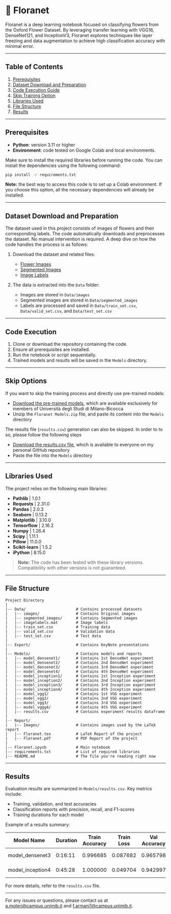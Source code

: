 # 🌸 Floranet


Floranet is a deep learning notebook focused on classifying flowers from the Oxford Flower Dataset. By leveraging 
transfer learning with VGG16, DenseNet121, and InceptionV3, Floranet explores techniques like layer freezing and data 
augmentation to achieve high classification accuracy with minimal error. 

---

## Table of Contents

1. [Prerequisites](#prerequisites)
2. [Dataset Download and Preparation](#dataset-download-and-preparation)
3. [Code Execution Guide](#code-execution-guide)
4. [Skip Training Option](#skip-training-option)
5. [Libraries Used](#libraries-used)
6. [File Structure](#file-structure)
7. [Results](#results)

---

## Prerequisites

- **Python**: version 3.11 or higher
- **Environment**: code tested on Google Colab and local environments.

Make sure to install the required libraries before running the code. You can install the dependencies using the following command:

```bash
pip install -r requirements.txt
```

**Note:** the best way to access this code is to set up a Colab environment. If you choose this option, all the 
necessary dependencies will already be installed.

---

## Dataset Download and Preparation

The dataset used in this project consists of images of flowers and their corresponding labels. The code automatically 
downloads and preprocesses the dataset. No manual intervention is required. A deep dive on how the code handles the
process is as follows:

1. Download the dataset and related files:
    - [Flower Images](https://www.robots.ox.ac.uk/~vgg/data/flowers/102/102flowers.tgz)
    - [Segmented Images](https://www.robots.ox.ac.uk/~vgg/data/flowers/102/102segmentations.tgz)
    - [Image Labels](https://www.robots.ox.ac.uk/~vgg/data/flowers/102/imagelabels.mat)

2. The data is extracted into the `Data` folder:
    - Images are stored in `Data/images`
    - Segmented images are stored in `Data/segmented_images`
    - Labels are processed and saved in `Data/train_set.csv`, `Data/valid_set.csv`, and `Data/test_set.csv`

---

## Code Execution

1. Clone or download the repository containing the code.
2. Ensure all prerequisites are installed.
3. Run the notebook or script sequentially.
4. Trained models and results will be saved in the `Models` directory.

---

## Skip Options

If you want to skip the training process and directly use pre-trained models:
- [Download the pre-trained models](https://drive.google.com/file/d/13Vy6ADjVWiDwFA8tuon6MI7cLiuunOfe/view?usp=share_link), 
which are available exclusively for members of Università degli Studi di Milano-Bicocca
- Unzip the `Floranet Models.zip` file, and paste its content into the `Models` directory

The results file (`results.csv`) generation can also be skipped. In order to to so, please follow the following steps

- [Download the results.csv file](https://github.com/andreamoleri/Floranet/blob/main/Models/results.csv), which is available
to everyone on my personal GitHub repository
- Paste the file into the `Models` directory
---

## Libraries Used

The project relies on the following main libraries:

- **Pathlib** | 1.0.1
- **Requests** | 2.31.0
- **Pandas** | 2.0.3
- **Seaborn** | 0.13.2
- **Matplotlib** | 3.10.0
- **Tensorflow** | 2.16.2
- **Numpy** | 1.26.4
- **Scipy** | 1.11.1
- **Pillow** | 11.0.0
- **Scikit-learn** | 1.5.2
- **iPython** | 8.15.0

> **Note:** The code has been tested with these library versions. Compatibility with other versions is not guaranteed.

---

## File Structure

```
Project Directory
|
|-- Data/                      # Contains processed datasets
|   |-- images/                # Contains Original images
|   |-- segmented_images/      # Contains Segmented images
|   |-- imagelabels.mat        # Image labels
|   |-- train_set.csv          # Training data
|   |-- valid_set.csv          # Validation data
|   |-- test_set.csv           # Test data
|
|-- Export/                    # Contains KeyNote presentations
|
|-- Models/                    # Contains models and reports
|   |-- model_densenet1/       # Contains 1st DenseNet experiment
|   |-- model_densenet2/       # Contains 2nd DenseNet experiment
|   |-- model_densenet3/       # Contains 3rd DenseNet experiment
|   |-- model_densenet4/       # Contains 4th DenseNet experiment
|   |-- model_inception1/      # Contains 1st Inception experiment
|   |-- model_inception2/      # Contains 2nd Inception experiment
|   |-- model_inception3/      # Contains 3rd Inception experiment
|   |-- model_inception4/      # Contains 4th Inception experiment 
|   |-- model_vgg1/            # Contains 1st VGG experiment
|   |-- model_vgg2/            # Contains 2nd VGG experiment
|   |-- model_vgg3/            # Contains 3rd VGG experiment
|   |-- model_vggg4/           # Contains 4th VGG experiment 
|   |-- results.csv            # Contains experiment results dataframe
|
|-- Report/
|   |-- Images/                # Contains images used by the LaTeX report
|   |-- Floranet.tex           # LaTeX Report of the project
|   |-- Floranet.pdf           # PDF Report of the project
|
|-- Floranet.ipynb             # Main notebook
|-- requirements.txt           # List of required libraries
|-- README.md                  # The file you're reading right now
```

---

## Results

Evaluation results are summarized in `Models/results.csv`. Key metrics include:

- Training, validation, and test accuracies
- Classification reports with precision, recall, and F1-scores
- Training durations for each model

Example of a results summary:

| Model Name       | Duration | Train Accuracy | Train Loss | Val Accuracy | Val Loss | Test Accuracy | Test Loss | Predictions             | 
|------------------|----------|----------------|------------|--------------|----------|---------------|-----------|-------------------------|
| model_densenet3  | 0:16:11  | 0.996685       | 0.087682   | 0.965798     | 0.219276 | 0.969894      | 0.221566  | [52 46  4 ... 15 37 78] |
| model_inception4 | 0:45:28  | 1.000000       | 0.049704   | 0.942997     | 0.301577 | 0.941416      | 0.282513  | [52 46  4 ... 15 37 78] |

For more details, refer to the `results.csv` file.

---

For any issues or questions, please contact us at a.moleri@campus.unimib.it and f.armani1@campus.unimib.it.
